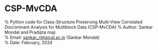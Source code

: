 # CSP-MvCDA
% Python code for Class-Structure Preserving Multi-View Correlated Discriminant Analysis for Multiblock Data (CSP-MvCDA) 
% Author: Sankar Mondal and Pradipta maji                                               
% Email: sankar_r@isical.ac.in (Sankar Mondal)                                                     
% Date: February, 2024                                                                                                                               
